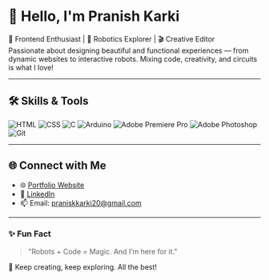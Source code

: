 # 👋 Hello, I'm Pranish Karki

🎨 Frontend Enthusiast | 🤖 Robotics Explorer | 🎬 Creative Editor  
Passionate about designing beautiful and functional experiences — from dynamic websites to interactive robots. Mixing code, creativity, and circuits is what I love!

---

## 🛠️ Skills & Tools

![HTML](https://img.shields.io/badge/-HTML5-E34F26?style=flat-square&logo=html5&logoColor=white)
![CSS](https://img.shields.io/badge/-CSS3-1572B6?style=flat-square&logo=css3&logoColor=white)
![C](https://img.shields.io/badge/-C-00599C?style=flat-square&logo=c&logoColor=white)
![Arduino](https://img.shields.io/badge/-Arduino-00979D?style=flat-square&logo=arduino&logoColor=white)
![Adobe Premiere Pro](https://img.shields.io/badge/-Premiere%20Pro-9999FF?style=flat-square&logo=adobe-premiere-pro&logoColor=white)
![Adobe Photoshop](https://img.shields.io/badge/-Photoshop-31A8FF?style=flat-square&logo=adobe-photoshop&logoColor=white)
![Git](https://img.shields.io/badge/-Git-F05032?style=flat-square&logo=git&logoColor=white)

---

## 🌐 Connect with Me

- 🌐 [Portfolio Website](https://pranishkarki7.netlify.app/)
- 💼 [LinkedIn](https://linkedin.com/in/mr-karki)
- 📫 Email: praniskkarki20@gmail.com

---

### ✨ Fun Fact

> "Robots + Code = Magic. And I’m here for it."

🎯 Keep creating, keep exploring. All the best!
